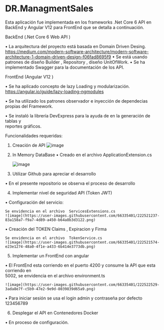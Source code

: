 # DR.ManagmentSales

Esta aplicación fue implementada en los frameworks .Net Core 6 API en BackEnd y Angular V12 para FrontEnd que se detalla a continuación.

BackEnd (.Net Core 6 Web API )

•	La arquitectura del proyecto está basada en Domain Driven Desing.
  https://medium.com/modern-software-architecture/modern-software-architecture-1-domain-driven-design-f06fad8695f9
•	Se está usando patrones de diseño Builder , Repository ,  diseño UnitOfWork.
•	Se ha implementado Swagger para la documentación de los API.

FrontEnd (Angular V12 )

•	Se ha aplicado concepto de lazy Loading y modularización.
  https://angular.io/guide/lazy-loading-ngmodules
  
•	Se ha utilizado los patrones observador  e inyección de dependecias propias del 
  Framework.

•	Se instaló la librería DevExpress para la ayuda de en la generación de tablas y  
  reportes gráficos.


Funcionalidades requeridas:
1.  Creación de API
    ![image](https://user-images.githubusercontent.com/66335401/222520771-61c7e46a-b938-4e42-a97c-532bbdb5bbf8.png)

2. In Memory DataBase
    •  Creado en el archivo ApplicationExtension.cs

    ![image](https://user-images.githubusercontent.com/66335401/222520920-68535502-89dd-4603-92e7-5aea246400ed.png)

3. Utilizar Github para apreciar el desarrollo

  • En el presente repositorio se observa el proceso de desarrollo

4. Implementar nivel de seguridad API (Token JWT)

  • Configuración del servicio:

    Se envidencia en el archivo  ServicesExtensions.cs
    ![image](https://user-images.githubusercontent.com/66335401/222521237-83a158a7-f9a7-4d89-a450-b64a8b3d3122.png)

  • Creación del TOKEN Claims , Expiracion y Firma
  
    Se envidencia en el archivo  TokenService.cs
    ![image](https://user-images.githubusercontent.com/66335401/222521574-e23e1274-48a0-4f1e-a433-6b414e3773db.png)

5. Implementar un FrontEnd con angular

  • El FrontEnd esta corriendo en el puerto 4200 y consume la API que esta corriendo en   
    5002, se envidencia en el archivo environment.ts
    
    ![image](https://user-images.githubusercontent.com/66335401/222522529-3ada8e7f-c5b9-47e2-9e9d-8039839d65a9.png)

  •  Para iniciar sesión se usa el login admin y contraseña por defecto 123456789

6. Desplegar el API en Contenedores Docker

  •  En proceso de configuración.


